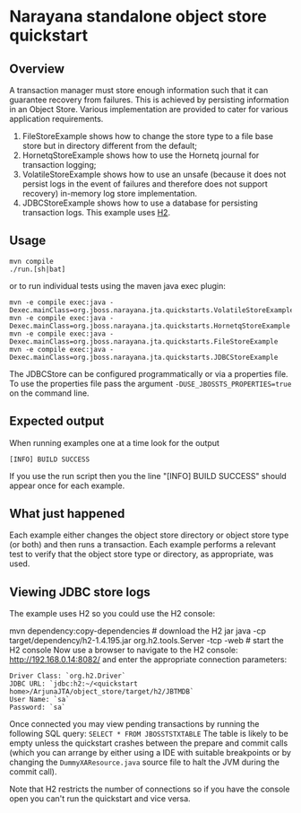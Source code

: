 <!--
JBoss, Home of Professional Open Source
Copyright 2011, Red Hat Middleware LLC, and individual contributors
as indicated by the @author tags.
See the copyright.txt in the distribution for a
full listing of individual contributors.
This copyrighted material is made available to anyone wishing to use,
modify, copy, or redistribute it subject to the terms and conditions
of the GNU Lesser General Public License, v. 2.1.
This program is distributed in the hope that it will be useful, but WITHOUT A
WARRANTY; without even the implied warranty of MERCHANTABILITY or FITNESS FOR A
PARTICULAR PURPOSE.  See the GNU Lesser General Public License for more details.
You should have received a copy of the GNU Lesser General Public License,
v.2.1 along with this distribution; if not, write to the Free Software
Foundation, Inc., 51 Franklin Street, Fifth Floor, Boston,
MA  02110-1301, USA.

(C) 2011
@author JBoss Inc.
-->

# Narayana standalone object store quickstart

## Overview

A transaction manager must store enough information such that it can guarantee recovery from failures.
This is achieved by persisting information in an Object Store. Various implementation are provided
to cater for various application requirements.

1. FileStoreExample shows how to change the store type to a file base store but in directory different from the default;
2. HornetqStoreExample shows how to use the Hornetq journal for transaction logging;
3. VolatileStoreExample shows how to use an unsafe (because it does not persist logs in the event of
   failures and therefore does not support recovery) in-memory log store implementation.
4. JDBCStoreExample shows how to use a database for persisting transaction logs. This example uses [H2](https://www.h2database.com/).

## Usage

```
mvn compile
./run.[sh|bat]
```
or to run individual tests using the maven java exec plugin:

```
mvn -e compile exec:java -Dexec.mainClass=org.jboss.narayana.jta.quickstarts.VolatileStoreExample
mvn -e compile exec:java -Dexec.mainClass=org.jboss.narayana.jta.quickstarts.HornetqStoreExample
mvn -e compile exec:java -Dexec.mainClass=org.jboss.narayana.jta.quickstarts.FileStoreExample
mvn -e compile exec:java -Dexec.mainClass=org.jboss.narayana.jta.quickstarts.JDBCStoreExample
```

The JDBCStore can be configured programmatically or via a properties file. To use the properties file pass the argument `-DUSE_JBOSSTS_PROPERTIES=true` on the command line.

## Expected output

When running examples one at a time look for the output

```
[INFO] BUILD SUCCESS
```

If you use the run script then you the line "[INFO] BUILD SUCCESS" should appear once for each example.

## What just happened

Each example either changes the object store directory or object store type (or both) and then runs a
transaction. Each example performs a relevant test to verify that the object store type or directory,
as appropriate, was used.

## Viewing JDBC store logs

The example uses H2 so you could use the H2 console:

mvn dependency:copy-dependencies # download the H2 jar
java -cp target/dependency/h2-1.4.195.jar org.h2.tools.Server -tcp -web # start the H2 console
Now use a browser to navigate to the H2 console: http://192.168.0.14:8082/ and enter the appropriate connection parameters:

```
Driver Class: `org.h2.Driver`
JDBC URL: `jdbc:h2:~/<quickstart home>/ArjunaJTA/object_store/target/h2/JBTMDB`
User Name: `sa`
Password: `sa`
```

Once connected you may view pending transactions by running the following SQL query: `SELECT * FROM JBOSSTSTXTABLE`
The table is likely to be empty unless the quickstart crashes between the prepare and commit calls (which you can arrange by either using a IDE with suitable breakpoints or by changing the `DummyXAResource.java` source file to halt the JVM during the commit call).

Note that H2 restricts the number of connections so if you have the console open you can't run the quickstart and vice versa.
